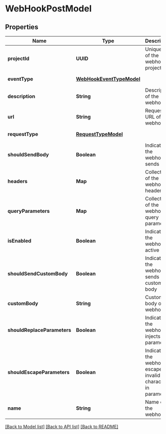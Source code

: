 # WebHookPostModel
## Properties

| Name | Type | Description | Notes |
|------------ | ------------- | ------------- | -------------|
| **projectId** | **UUID** | Unique ID of the webhook project | [default to null] |
| **eventType** | [**WebHookEventTypeModel**](WebHookEventTypeModel.md) |  | [default to null] |
| **description** | **String** | Description of the webhook | [optional] [default to null] |
| **url** | **String** | Request URL of the webhook | [default to null] |
| **requestType** | [**RequestTypeModel**](RequestTypeModel.md) |  | [default to null] |
| **shouldSendBody** | **Boolean** | Indicates if the webhook sends body | [default to null] |
| **headers** | **Map** | Collection of the webhook headers | [default to null] |
| **queryParameters** | **Map** | Collection of the webhook query parameters | [default to null] |
| **isEnabled** | **Boolean** | Indicates if the webhook is active | [default to null] |
| **shouldSendCustomBody** | **Boolean** | Indicates if the webhook sends custom body | [default to null] |
| **customBody** | **String** | Custom body of the webhook | [optional] [default to null] |
| **shouldReplaceParameters** | **Boolean** | Indicates if the webhook injects parameters | [default to null] |
| **shouldEscapeParameters** | **Boolean** | Indicates if the webhook escapes invalid characters in parameters | [default to null] |
| **name** | **String** | Name of the webhook | [default to null] |

[[Back to Model list]](../README.md#documentation-for-models) [[Back to API list]](../README.md#documentation-for-api-endpoints) [[Back to README]](../README.md)


